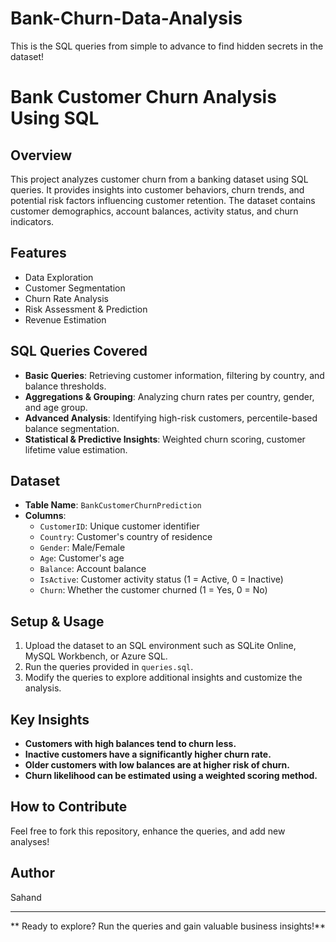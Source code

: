 # Bank-Churn-Data-Analysis
This is the SQL queries from simple to advance to find hidden secrets in the dataset!

# Bank Customer Churn Analysis Using SQL

## Overview
This project analyzes customer churn from a banking dataset using SQL queries. It provides insights into customer behaviors, churn trends, and potential risk factors influencing customer retention. The dataset contains customer demographics, account balances, activity status, and churn indicators.

## Features
- Data Exploration
- Customer Segmentation
- Churn Rate Analysis
- Risk Assessment & Prediction
- Revenue Estimation

## SQL Queries Covered
- **Basic Queries**: Retrieving customer information, filtering by country, and balance thresholds.
- **Aggregations & Grouping**: Analyzing churn rates per country, gender, and age group.
- **Advanced Analysis**: Identifying high-risk customers, percentile-based balance segmentation.
- **Statistical & Predictive Insights**: Weighted churn scoring, customer lifetime value estimation.

## Dataset
- **Table Name**: `BankCustomerChurnPrediction`
- **Columns**:
  - `CustomerID`: Unique customer identifier
  - `Country`: Customer's country of residence
  - `Gender`: Male/Female
  - `Age`: Customer's age
  - `Balance`: Account balance
  - `IsActive`: Customer activity status (1 = Active, 0 = Inactive)
  - `Churn`: Whether the customer churned (1 = Yes, 0 = No)

## Setup & Usage
1. Upload the dataset to an SQL environment such as SQLite Online, MySQL Workbench, or Azure SQL.
2. Run the queries provided in `queries.sql`.
3. Modify the queries to explore additional insights and customize the analysis.

## Key Insights
- **Customers with high balances tend to churn less.**
- **Inactive customers have a significantly higher churn rate.**
- **Older customers with low balances are at higher risk of churn.**
- **Churn likelihood can be estimated using a weighted scoring method.**

## How to Contribute
Feel free to fork this repository, enhance the queries, and add new analyses!



## Author
Sahand

---

** Ready to explore? Run the queries and gain valuable business insights!**

